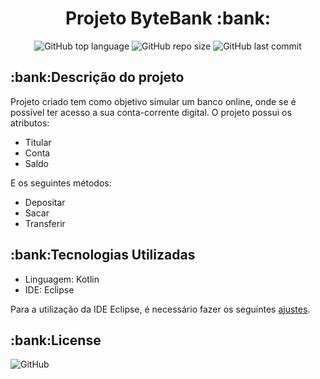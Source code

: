 <h1 align="center"> Projeto ByteBank :bank: </h1>
<p align ="center">
  <img alt="GitHub top language" src="https://img.shields.io/github/languages/top/carolfons/Byte-Bank-Kotlin">
  <img alt="GitHub repo size" src="https://img.shields.io/github/repo-size/carolfons/Byte-Bank-Kotlin">
  <img alt="GitHub last commit" src="https://img.shields.io/github/last-commit/carolfons/Byte-Bank-Kotlin">
  </p>
  
  <h2>:bank:Descrição do projeto </h2>
  <p> Projeto criado tem como objetivo simular um banco online, onde se é possível ter acesso a sua conta-corrente digital.
  O projeto possui os atributos:
  <ul>
    <li>Titular</li>
    <li>Conta</li>
   <li>Saldo</li>
    </ul>
  E os seguintes métodos:
  <ul>
    <li>Depositar</li>
   <li>Sacar</li>
   <li>Transferir</li>
 </ul>
 
 <h2>:bank:Tecnologias Utilizadas</h2>
  <p>
   <ul>
  <li> Linguagem: Kotlin</li>
  <li> IDE: Eclipse</li>
  </ul>
  </p>
  
  <p> Para a utilização da IDE Eclipse, é necessário fazer os seguintes <a href="https://kotlinlang.org/docs/tutorials/getting-started-eclipse.html">ajustes</a>.</p>
  
  
  <h2>:bank:License </h2>
  <p> <img alt="GitHub" src="https://img.shields.io/github/license/carolfons/Byte-Bank-Kotlin"></p>
  
  
